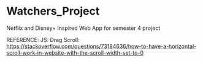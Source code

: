 # Watchers_Project
 Netflix and Disney+ Inspired Web App for semester 4 project


REFERENCE:
JS: 
Drag Scroll:
https://stackoverflow.com/questions/73184636/how-to-have-a-horizontal-scroll-work-in-website-with-the-scroll-width-set-to-0
